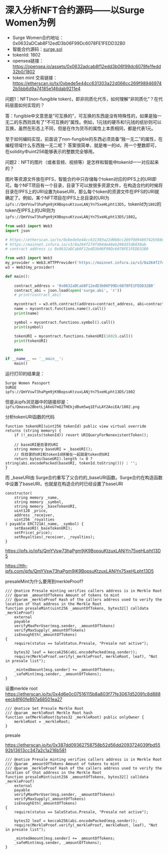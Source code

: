 # 深入分析NFT合约源码——以Surge Women为例


- Surge Women合约地址：0x0632aDCab8F12edD3b06F99Dc6078FE1FEDD32B0
- 智能合约源码：[surge.sol](./surge.sol)
- tokenId: 1802
- opensea链接：https://opensea.io/assets/0x0632adcab8f12edd3b06f99dc6078fe1fedd32b0/1802
- token mint 交易链接：https://etherscan.io/tx/0xbede5e44cc631303a22d066cc269f989469742b5bb6d9a74185e146dab9211e4



问题1：NFT(non-fungible token)，即非同质化代币，如何理解“非同质化”？在代码层面如何实现的？

答：fungible中文意思是“可互换的”，可互换的东西是没有特殊性的，如果是独一无二的东西则具有了“不可互换的”属性。例如，1元钱的硬币和1元钱的纸钞则可以互换，虽然在形态上不同，但是在作为货币的属性上本质相同，都是代表1元。

至于如何编码实现，前面说了non-fungible的东西必须具备“独一无二”的属性，在编程领域什么东西独一无二呢？
答案很简单，就是唯一的id，用一个整数即可，在solidity中uint256能够表示的整数完全够用。

问题2：NFT的图片（或者音频、视频等）是怎样和智能中tokenId一一对应起来的？

图片等资源文件放在IPFS，智能合约中只存储每个token对应的IPFS上的URI即可。每个NFT项目有一个目录，目录下可以放很多资源文件，在构造合约的时候将目录在IPFS上的URI设置为baseURI，那么每个token的资源文件在IPFS的URI就确定了。例如，某个NFT项目在IPFS上总目录的URI为`ipfs://QmYVsw73haPgm9jK9BopsuKtzuxLANjYn75xeHLpht13D5`，tokenId为`1802`的token在IPFS上的URI则为`ipfs://QmYVsw73haPgm9jK9BopsuKtzuxLANjYn75xeHLpht13D5/1802`。



```py
from web3 import Web3
import json

# https://etherscan.io/tx/0xbede5e44cc631303a22d066cc269f989469742b5bb6d9a74185e146dab9211e4
# https://mainnet.infura.io/v3/8a264f274fd94de48eb290d35db030ab
# contract address is 0x0632aDCab8F12edD3b06F99Dc6078FE1FEDD32B0 

from web3 import Web3
my_provider = Web3.HTTPProvider('https://mainnet.infura.io/v3/8a264f274fd94de48eb290d35db030ab')
w3 = Web3(my_provider)

def main():
    
    contract_address = '0x0632aDCab8F12edD3b06F99Dc6078FE1FEDD32B0'
    contract_abi = json.load(open('surge.abi', 'r'))
    # print(contract_abi)

    mycontract = w3.eth.contract(address=contract_address, abi=contract_abi)
    name = mycontract.functions.name().call()
    print(name)

    symbol = mycontract.functions.symbol().call()
    print(symbol)

    tokenURI = mycontract.functions.tokenURI(1802).call()
    print(tokenURI)

    pass

if __name__ == '__main__':
    main()

```


运行打印的结果是：

```
Surge Women Passport
SURGE
ipfs://QmYVsw73haPgm9jK9BopsuKtzuxLANjYn75xeHLpht13D5/1802
```


但是从ipfs浏览器中的链接却是：`ipfs/Qmaseu2BbetLjA6eU7mQ2THEkjdBum5wq1EfuLAY2AoiEA/1802.png`


分析tokenURI函数的代码

```solidity
function tokenURI(uint256 tokenId) public view virtual override returns (string memory) {
    if (!_exists(tokenId)) revert URIQueryForNonexistentToken();

    // baseURI是目录的URI
    string memory baseURI = _baseURI();
    // 将目录的URI和tokenId拼接在一起就是token的URI
    return bytes(baseURI).length != 0 ? string(abi.encodePacked(baseURI, tokenId.toString())) : '';
}
```

而 _baseURI由 Surge合约重写了父合约的_baseURI函数。Surge合约在构造函数中设置了baseURI，也就是在构造合约时已经设置了baseURI

```solidity
constructor(
    string memory _name,
    string memory _symbol,
    string memory _baseTokenURI,
    uint128 _price,
    address _receiver,
    uint256 _royalties
) payable ERC721A(_name, _symbol) {
    setBaseURI(_baseTokenURI);
    setPrice(_price);
    setRoyalties(_receiver, _royalties);
}
```



https://ipfs.io/ipfs/QmYVsw73haPgm9jK9BopsuKtzuxLANjYn75xeHLpht13D5

https://tth-ipfs.com/ipfs/QmYVsw73haPgm9jK9BopsuKtzuxLANjYn75xeHLpht13D5



presaleMint为什么要用到merkleProof?

```solidity
/// @notice Presale minting verifies callers address is in Merkle Root
/// @param _amountOfTokens Amount of tokens to mint
/// @param _merkleProof Hash of the callers address used to verify the location of that address in the Merkle Root
function presaleMint(uint256 _amountOfTokens, bytes32[] calldata _merkleProof)
    external
    payable
    verifyMaxPerUser(msg.sender, _amountOfTokens)
    verifyMaxSupply(_amountOfTokens)
    isEnoughEth(_amountOfTokens)
{
    require(status == SaleStatus.Presale, "Presale not active");

    bytes32 leaf = keccak256(abi.encodePacked(msg.sender));
    require(MerkleProof.verify(_merkleProof, merkleRoot, leaf), "Not in presale list");

    _mintedAmount[msg.sender] += _amountOfTokens;
    _safeMint(msg.sender, _amountOfTokens);
}
```



设置merkle root
https://etherscan.io/tx/0x4d6e0c07516115b8a803f77fe3067d52091c8d888eecb8f60fe897a68501ea27

```solidity
/// @notice Set Presale Merkle Root
/// @param _merkleRoot Merkle Root hash
function setMerkleRoot(bytes32 _merkleRoot) public onlyOwner {
    merkleRoot = _merkleRoot;
}
```

presale

https://etherscan.io/tx/0x387dd09362758758b52d56dd2093724039fbd5592b13613cc347a2c1a216b581


```solidity
/// @notice Presale minting verifies callers address is in Merkle Root
/// @param _amountOfTokens Amount of tokens to mint
/// @param _merkleProof Hash of the callers address used to verify the location of that address in the Merkle Root
function presaleMint(uint256 _amountOfTokens, bytes32[] calldata _merkleProof)
    external
    payable
    verifyMaxPerUser(msg.sender, _amountOfTokens)
    verifyMaxSupply(_amountOfTokens)
    isEnoughEth(_amountOfTokens)
{
    require(status == SaleStatus.Presale, "Presale not active");

    bytes32 leaf = keccak256(abi.encodePacked(msg.sender));
    require(MerkleProof.verify(_merkleProof, merkleRoot, leaf), "Not in presale list");

    _mintedAmount[msg.sender] += _amountOfTokens;
    _safeMint(msg.sender, _amountOfTokens);
}
```

